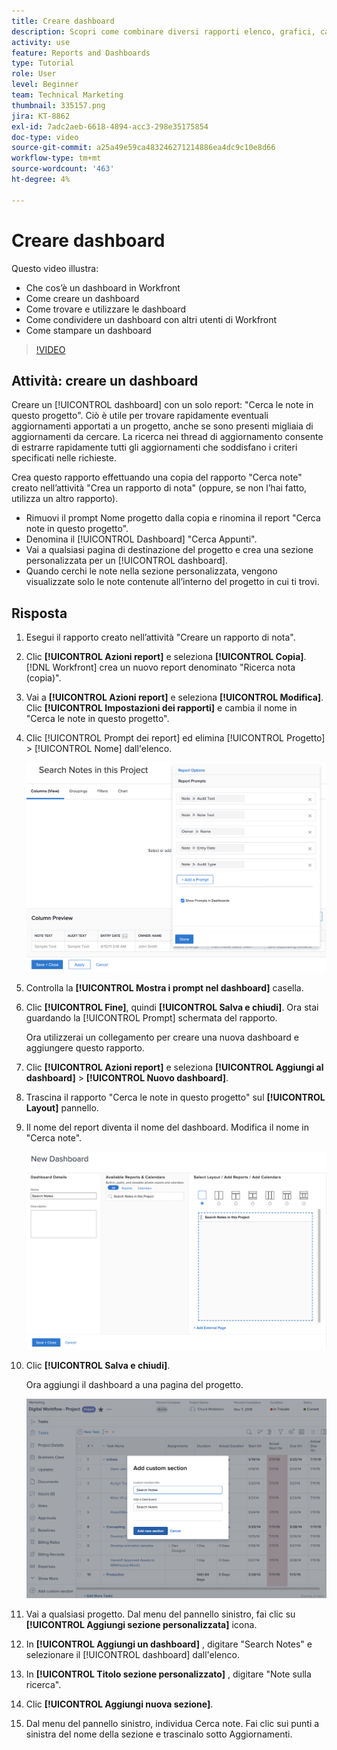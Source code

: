 ```yaml
---
title: Creare dashboard
description: Scopri come combinare diversi rapporti elenco, grafici, calendari e pagine web esterne in una dashboard in Workfront.
activity: use
feature: Reports and Dashboards
type: Tutorial
role: User
level: Beginner
team: Technical Marketing
thumbnail: 335157.png
jira: KT-8862
exl-id: 7adc2aeb-6618-4894-acc3-298e35175854
doc-type: video
source-git-commit: a25a49e59ca483246271214886ea4dc9c10e8d66
workflow-type: tm+mt
source-wordcount: '463'
ht-degree: 4%

---
```


# Creare dashboard

Questo video illustra:

* Che cos’è un dashboard in Workfront
* Come creare un dashboard
* Come trovare e utilizzare le dashboard
* Come condividere un dashboard con altri utenti di Workfront
* Come stampare un dashboard

>[!VIDEO](https://video.tv.adobe.com/v/335157/?quality=12&learn=on)

## Attività: creare un dashboard

Creare un [!UICONTROL dashboard] con un solo report: &quot;Cerca le note in questo progetto&quot;. Ciò è utile per trovare rapidamente eventuali aggiornamenti apportati a un progetto, anche se sono presenti migliaia di aggiornamenti da cercare. La ricerca nei thread di aggiornamento consente di estrarre rapidamente tutti gli aggiornamenti che soddisfano i criteri specificati nelle richieste.

Crea questo rapporto effettuando una copia del rapporto &quot;Cerca note&quot; creato nell’attività &quot;Crea un rapporto di nota&quot; (oppure, se non l’hai fatto, utilizza un altro rapporto).

* Rimuovi il prompt Nome progetto dalla copia e rinomina il report &quot;Cerca note in questo progetto&quot;.
* Denomina il [!UICONTROL Dashboard] &quot;Cerca Appunti&quot;.
* Vai a qualsiasi pagina di destinazione del progetto e crea una sezione personalizzata per un [!UICONTROL dashboard].
* Quando cerchi le note nella sezione personalizzata, vengono visualizzate solo le note contenute all’interno del progetto in cui ti trovi.

## Risposta

1. Esegui il rapporto creato nell’attività &quot;Creare un rapporto di nota&quot;.
1. Clic **[!UICONTROL Azioni report]** e seleziona **[!UICONTROL Copia]**. [!DNL Workfront] crea un nuovo report denominato &quot;Ricerca nota (copia)&quot;.
1. Vai a **[!UICONTROL Azioni report]** e seleziona **[!UICONTROL Modifica]**. Clic **[!UICONTROL Impostazioni dei rapporti]** e cambia il nome in &quot;Cerca le note in questo progetto&quot;.
1. Clic [!UICONTROL Prompt dei report] ed elimina [!UICONTROL Progetto] > [!UICONTROL Nome] dall&#39;elenco.

   ![Immagine dello schermo per creare un nuovo dashboard](assets/edit-report-prompts.png)

1. Controlla la **[!UICONTROL Mostra i prompt nel dashboard]** casella.
1. Clic **[!UICONTROL Fine]**, quindi **[!UICONTROL Salva e chiudi]**. Ora stai guardando la [!UICONTROL Prompt] schermata del rapporto.

   Ora utilizzerai un collegamento per creare una nuova dashboard e aggiungere questo rapporto.

1. Clic **[!UICONTROL Azioni report]** e seleziona **[!UICONTROL Aggiungi al dashboard]** > **[!UICONTROL Nuovo dashboard]**.
1. Trascina il rapporto &quot;Cerca le note in questo progetto&quot; sul **[!UICONTROL Layout]** pannello.
1. Il nome del report diventa il nome del dashboard. Modifica il nome in &quot;Cerca note&quot;.

   ![Immagine dello schermo per creare un nuovo dashboard](assets/create-dashboard.png)

1. Clic **[!UICONTROL Salva e chiudi]**.

   Ora aggiungi il dashboard a una pagina del progetto.

   ![Immagine dello schermo per creare un nuovo dashboard](assets/add-custom-section.png)

1. Vai a qualsiasi progetto. Dal menu del pannello sinistro, fai clic su **[!UICONTROL Aggiungi sezione personalizzata]** icona.
1. In **[!UICONTROL Aggiungi un dashboard]** , digitare &quot;Search Notes&quot; e selezionare il [!UICONTROL dashboard] dall&#39;elenco.
1. In **[!UICONTROL Titolo sezione personalizzato]** , digitare &quot;Note sulla ricerca&quot;.
1. Clic **[!UICONTROL Aggiungi nuova sezione]**.
1. Dal menu del pannello sinistro, individua Cerca note. Fai clic sui punti a sinistra del nome della sezione e trascinalo sotto Aggiornamenti.
